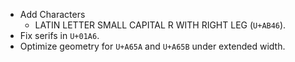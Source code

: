 * Add Characters
  - LATIN LETTER SMALL CAPITAL R WITH RIGHT LEG (`U+AB46`).
* Fix serifs in `U+01A6`.
* Optimize geometry for `U+A65A` and `U+A65B` under extended width.